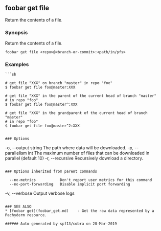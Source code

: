 ## foobar get file

Return the contents of a file.

### Synopsis


Return the contents of a file.

```
foobar get file <repo>@<branch-or-commit>:<path/in/pfs>
```

### Examples

```
```sh

# get file "XXX" on branch "master" in repo "foo"
$ foobar get file foo@master:XXX

# get file "XXX" in the parent of the current head of branch "master"
# in repo "foo"
$ foobar get file foo@master^:XXX

# get file "XXX" in the grandparent of the current head of branch "master"
# in repo "foo"
$ foobar get file foo@master^2:XXX
```
```

### Options

```
  -o, --output string     The path where data will be downloaded.
  -p, --parallelism int   The maximum number of files that can be downloaded in parallel (default 10)
  -r, --recursive         Recursively download a directory.
```

### Options inherited from parent commands

```
      --no-metrics           Don't report user metrics for this command
      --no-port-forwarding   Disable implicit port forwarding
  -v, --verbose              Output verbose logs
```

### SEE ALSO
* [foobar get](foobar_get.md)	 - Get the raw data represented by a Pachyderm resource.

###### Auto generated by spf13/cobra on 28-Mar-2019
